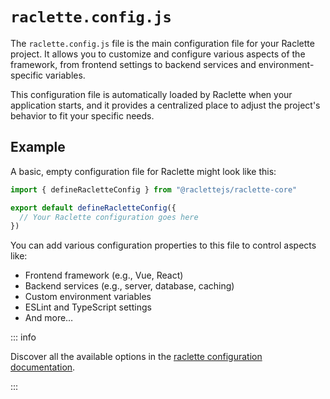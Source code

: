 # `raclette.config.js`

The `raclette.config.js` file is the main configuration file for your Raclette project. It allows you to customize and configure various aspects of the framework, from frontend settings to backend services and environment-specific variables.

This configuration file is automatically loaded by Raclette when your application starts, and it provides a centralized place to adjust the project's behavior to fit your specific needs.

## Example

A basic, empty configuration file for Raclette might look like this:

```js
import { defineRacletteConfig } from "@raclettejs/raclette-core"

export default defineRacletteConfig({
  // Your Raclette configuration goes here
})
```

You can add various configuration properties to this file to control aspects like:
- Frontend framework (e.g., Vue, React)
- Backend services (e.g., server, database, caching)
- Custom environment variables
- ESLint and TypeScript settings
- And more…

::: info

Discover all the available options in the [raclette configuration documentation](/reference/raclette-config.md).

:::